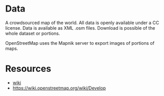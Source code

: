 # Data

A crowdsourced map of the world.
All data is openly available under a CC license.
Data is available as XML .osm files.
Download is possible of the whole dataset or portions.

OpenStreetMap uses the Mapnik server to export images of portions of maps.

# Resources

* [wiki](https://wiki.openstreetmap.org/wiki/Main_Page)
* https://wiki.openstreetmap.org/wiki/Develop

